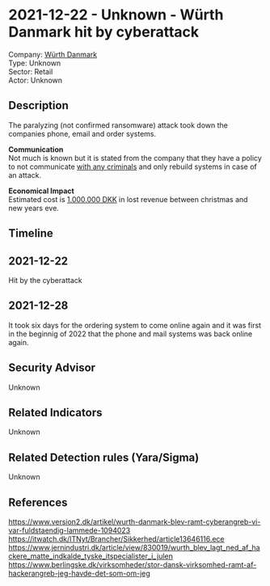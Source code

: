 # 2021-12-22 - Unknown - Würth Danmark hit by cyberattack
Company: [Würth Danmark](https://www.wuerth.dk/da/dk/home?msclkid=edf4cb980b0518ee77d1aa707c6e3a88)  
Type: Unknown   
Sector: Retail  
Actor: Unknown  

## Description  
The paralyzing (not confirmed ransomware) attack took down the companies phone, email and order systems.

**Communication**   
Not much is known but it is stated from the company that they have a policy to not communicate [with any criminals](https://itwatch.dk/ITNyt/Brancher/Sikkerhed/article13646116.ece) and only rebuild systems in case of an attack.

**Economical Impact**   
Estimated cost is [1.000.000 DKK](https://itwatch.dk/ITNyt/Brancher/Sikkerhed/article13646116.ece) in lost revenue between christmas and new years eve.

## Timeline

## 2021-12-22
Hit by the cyberattack

## 2021-12-28
It took six days for the ordering system to come online again and it was first in the beginnig of 2022 that the phone and mail systems was back online again.

## Security Advisor
Unknown  

## Related Indicators
Unknown  

## Related Detection rules (Yara/Sigma)
Unknown  

## References   
https://www.version2.dk/artikel/wurth-danmark-blev-ramt-cyberangreb-vi-var-fuldstaendig-lammede-1094023   
https://itwatch.dk/ITNyt/Brancher/Sikkerhed/article13646116.ece    
https://www.jernindustri.dk/article/view/830019/wurth_blev_lagt_ned_af_hackere_matte_indkalde_tyske_itspecialister_i_julen   
https://www.berlingske.dk/virksomheder/stor-dansk-virksomhed-ramt-af-hackerangreb-jeg-havde-det-som-om-jeg     

